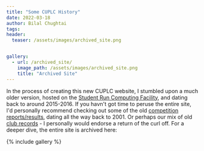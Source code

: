 ```yaml
---
title: "Some CUPLC History"
date: 2022-03-18
author: Bilal Chughtai
tags:
header:
  teaser: /assets/images/archived_site.png


gallery:
  - url: /archived_site/
    image_path: /assets/images/archived_site.png
    title: "Archived Site"
---
```

In the process of creating this new CUPLC website, I stumbled upon a much older version, hosted on the [Student Run Computing Facility](https://www.srcf.net/), and dating back to around 2015-2016. If you havn't got time to peruse the entire site, I'd personally recommend checking out some of the old [competition reports/results]({{site.url}}{{site.baseurl}}/archived_site/reports.htm), dating all the way back to 2001. Or perhaps our mix of old [club records]({{site.url}}{{site.baseurl}}/archived_site/records/club.htm) - I personally would endorse a return of the curl off. For a deeper dive, the entire site is archived here:

{% include gallery %}
